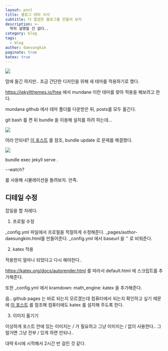 ```yaml
---
layout: post
title: 블로그 테마 이사
subtitle: 더 깔끔한 블로그를 만들어 보자
description: >-
  딱히 설명할 건 없다..
category: blog
tags:
  - blog
author: daesungkim
paginate: true
katex: true
---
```


![](https://velog.velcdn.com/images/treeboy2762/post/278c2464-b815-423c-a1e2-a895db0661f8/image.png)

맘에 들긴 하지만.. 조금 간단한 디자인을 위해 새 테마를 적용하기로 했다.

https://jekyllthemes.io/free 에서 mundane 이란 테마를 찾아 적용을 해보려고 한다. 

mundana github 에서 테마 폴더를 다운받은 뒤, posts를 모두 옮긴다.

git bash 를 켠 뒤 bundle 을 이용해 설치를 하려 하는데...

![](https://velog.velcdn.com/images/treeboy2762/post/43a31746-fe04-4f30-8d0b-b38cbe205f88/image.png)

어라 안되네? [이 포스트](http://corecode.pe.kr/2020/08/21/ruby_jekyll_install/) 를 참조, bundle update 로 문제를 해결했다.

![](https://velog.velcdn.com/images/treeboy2762/post/e1ab04cc-69f8-4425-b8bc-f1554f8ac27f/image.png)

bundle exec jekyll serve .

--watch?

를 사용해 시뮬레이션을 돌려보자. 만족.

## 디테일 수정

잡일을 할 차례다.

1. 프로필 수정

_config.yml 파일에서 프로필을 적절하게 수정해준다.
_pages/author-daesungkim.html를 만들어준다.
_config.yml 에서 baseurl 을 '' 로 비워준다.


2. katex 적용

적용한지 얼마나 되었다고 다시 해야한다..

https://katex.org/docs/autorender.html 를 따라서 default.html 에 스크립트를 추가해준다.

또한 _config.yml 에서
kramdown:
  math_engine: katex
을 추가해준다.

음.. github pages 는 바로 되는지 모르겠는데 컴퓨터에서 되는지 확인하고 싶기 때문에 [이 포스트](https://www.xuningyang.com/blog/2021-01-11-katex-with-jekyll/#:~:text=How%20to%20LaTeX%20in%20Jekyll%20using%20KaTeX%201,off%20%28optional%29%20...%204%20Step%204%3A%20To%20use) 를 참조해 컴퓨터에도 katex 를 설치해 주도록 한다.

3. 이미지 옮기기

이상하게 포스트 안에 있는 이미지는 / 가 필요하고 그냥 이미지는 / 없이 사용한다.. 그럴거면 그냥 전부 / 있게 하면 안되나..

대략 6시에 시작해서 2시간 반 걸린 것 같다.
